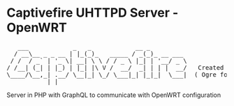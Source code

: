 # Captivefire UHTTPD Server - OpenWRT

<pre>
   ___            _   _            __ _          
  / __\__ _ _ __ | |_(_)_   _____ / _(_)_ __ ___ 
 / /  / _` | '_ \| __| \ \ / / _ \ |_| | '__/ _ \
/ /__| (_| | |_) | |_| |\ V /  __/  _| | | |  __/   Created by - Jhoan Carrero
\____/\__,_| .__/ \__|_| \_/ \___|_| |_|_|  \___|  ( Ogre font in <a href="https://patorjk.com">https://patorjk.com</a> )
           |_|                                   
</pre>

Server in PHP with GraphQL to communicate with OpenWRT configuration
